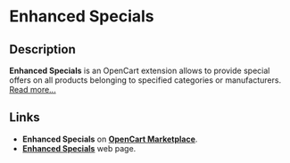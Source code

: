 # Enhanced Specials

## Description
**Enhanced Specials** is an OpenCart extension allows to provide special offers on all products belonging to specified categories or manufacturers.
[Read more...](./module/README.md)

## Links
* **Enhanced Specials** on [**OpenCart Marketplace**](https://www.opencart.com/index.php?route=marketplace/extension/info&extension_id=43136).
* [**Enhanced Specials**](https://www.ocmod.space/enhanced-specials) web page.
